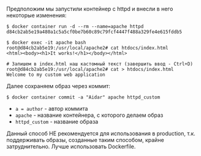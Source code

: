 Предположим мы запустили контейнер с httpd и внесли в него некоторые изменения:

```shell
$ docker container run -d --rm --name=apache httpd
d84cb2ab5e19a480a1c5a5cf0be7b60c89c79fcf4447f488a329fe4e615fddb5

$ docker exec -it apache bash
root@d84cb2ab5e19:/usr/local/apache2# cat htdocs/index.html
<html><body><h1>It works!</h1></body></html>

# Запишем в index.html наш кастомный текст (завершить ввод - Ctrl+D)
root@d84cb2ab5e19:/usr/local/apache2# cat > htdocs/index.html
Welcome to my custom web application
```

Далее сохраняем образ через коммит:

```shell
$ docker container commit -a "Aidar" apache httpd_custom
```

- `a = author` - автор коммита
- `apache` - название контейнера, с которого делаем образ
- `httpd_custom` - название образа

Данный способ НЕ рекомендуется для использования в production, т.к. поддерживать образы, созданные таким способом, крайне затруднительно. Лучше использовать Dockerfile.